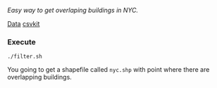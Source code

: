 *Easy way to get overlaping buildings in NYC.*

[Data](http://osmose.openstreetmap.fr/export/)
[csvkit](http://csvkit.readthedocs.org/en/0.9.0/)


### Execute 

`./filter.sh`

 You going to get a shapefile called `nyc.shp` with point where there are overlapping buildings.
